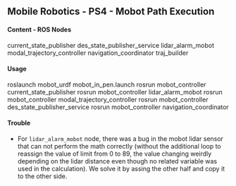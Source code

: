 ## Mobile Robotics - PS4 - Mobot Path Execution

#### Content - ROS Nodes
current_state_publisher
des_state_publisher_service
lidar_alarm_mobot
modal_trajectory_controller
navigation_coordinator
traj_builder

#### Usage
roslaunch mobot_urdf mobot_in_pen.launch
rosrun mobot_controller current_state_publisher
rosrun mobot_controller lidar_alarm_mobot
rosrun mobot_controller modal_trajectory_controller
rosrun mobot_controller des_state_publisher_service
rosrun mobot_controller navigation_coordinator

#### Trouble
- For `lidar_alarm_mobot` node, there was a bug in the mobot lidar sensor that can not perform the math correctly (without the additional loop to reassign the value of limit from 0 to 89, the value changing weirdly depending on the lidar distance even though no related variable was used in the calculation). We solve it by assing the other half and copy it to the other side.